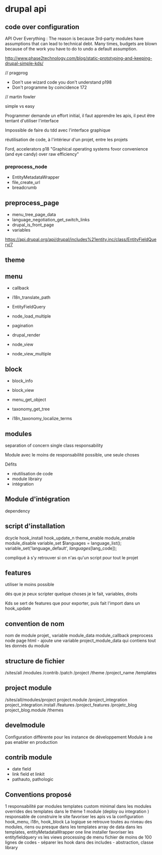 drupal api
=========

## code over configuration
 API Over Everything : The reason is because 3rd-party modules have assumptions that can lead to technical debt. Many times, budgets are blown because of the work you have to do to undo a default assumption.

http://www.phase2technology.com/blog/static-prototyping-and-keeping-drupal-simple-kds/

// pragprog 
- Don't use wizard code you don't understand p198
- Don't programme by coincidence 172

// martin fowler

simple vs easy

Programmer demande un effort initial, il faut apprendre les apis, il peut être
tentant d'utiliser l'interface

Impossible de faire du tdd avec l'interface graphique

réutilisation de code, à l'intérieur d'un projet, entre les projets

Ford, accelerators p18
"Graphical operating systems fovor convenience (and eye candy) over raw efficiency"

### preprocess_node
- EntityMetadataWrapper
- file_create_url
- breadcrumb

## preprocess_page
- menu_tree_page_data
- language_negotiation_get_switch_links 
- drupal_is_front_page
- variables

https://api.drupal.org/api/drupal/includes%21entity.inc/class/EntityFieldQuery/7

## theme

## menu 
- callback
- i18n_translate_path

- EntityFieldQuery
- node_load_multiple
- pagination

- drupal_render
- node_view
- node_view_multiple

## block 
- block_info 
- block_view
- menu_get_object
  

- taxonomy_get_tree
- i18n_taxonomy_localize_terms


## modules

separation of concern 
single class responsability

Module avec le moins de responsabilité possible, une seule choses

Défits 
- réutilisation de code
- module librairy
- intégration


## Module d'intégration

dependency

## script d'installation
dcycle
hook_install
hook_update_n
theme_enable
module_enable
module_disable
variable_set
$languages = language_list();
variable_set('language_default', $languages[$lang_code]);

compliqué à s'y retrouver si on n'as qu'un script pour tout le projet


## features

utiliser le moins possible

dés que je peux scripter quelque choses je le fait, variables, droits

Kds se sert de features que pour exporter, puis fait l'import dans un hook_update

## convention de nom
nom de module projet_
variable module_data
module_callback
preprocess node page html
    - ajoute une variable project_module_data qui contiens tout les
    donnés du module

## structure de fichier

/sites/all
  /modules
    /contrib
    /patch
    /project
  /theme
    /project_name
    /templates

## project module
/sites/all/modules/project
      project.module
      /project_integration
        project_integration.install
      /features
        /project_features
      /projetc_blog
        project_blog.module
        /themes


## develmodule
Configuration différente pour les instance de développement
Module à ne pas enabler en production

## contrib module
- date field
- link field et linkit
- pathauto, pathologic





## Conventions proposé
  1 responsabilité par modules
  templates custom minimal dans les modules
  overrides des templates dans le thème
  1 module (deploy ou integration ) responsable de construire le site
  favoriser les apis vs la configuration
  hook_menu, i18n, hook_block
  La logique se retrouve toutes au niveau des modules, riens ou presque dans les 
  templates
  array de data dans les templates, entityMetadataWrapper
  one line installer
  favoriser les entityfieldquery vs les views
  processing de menu
  fichier de moins de 100 lignes de codes
    - séparer les hook dans des includes
    - abstraction, classe library

